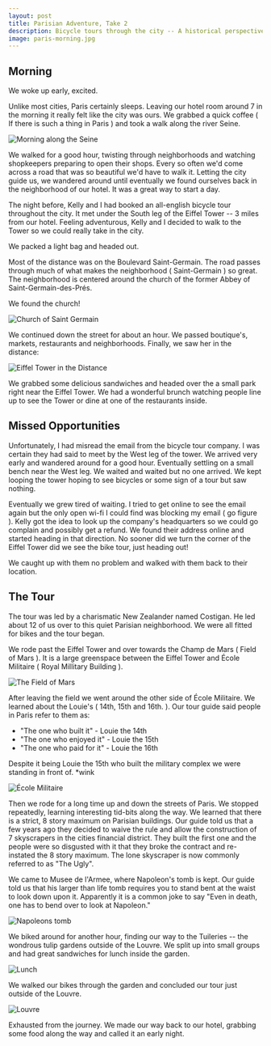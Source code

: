 ```yaml
---
layout: post
title: Parisian Adventure, Take 2
description: Bicycle tours through the city -- A historical perspective of Paris.
image: paris-morning.jpg
---
```


## Morning

We woke up early, excited.

Unlike most cities, Paris certainly sleeps. Leaving our hotel room around 7 in the morning it really felt like the city was ours. We grabbed a quick coffee ( If there is such a thing in Paris ) and took a walk along the river Seine.

<img src="{{ site.url }}/images/paris-morning.jpg" alt="Morning along the Seine" />

We walked for a good hour, twisting through neighborhoods and watching shopkeepers preparing to open their shops. Every so often we'd come across a road that was so beautiful we'd have to walk it. Letting the city guide us, we wandered around until eventually we found ourselves back in the neighborhood of our hotel. It was a great way to start a day.

The night before, Kelly and I had booked an all-english bicycle tour throughout the city. It met under the South leg of the Eiffel Tower -- 3 miles from our hotel. Feeling adventurous, Kelly and I decided to walk to the Tower so we could really take in the city.

We packed a light bag and headed out.

Most of the distance was on the Boulevard Saint-Germain. The road passes through much of what makes the neighborhood ( Saint-Germain ) so great. The neighborhood is centered around the church of the former Abbey of Saint-Germain-des-Prés.

We found the church!

<img src="{{ site.url }}/images/saint-germain-church.jpg" alt="Church of Saint Germain" />

We continued down the street for about an hour. We passed boutique's, markets, restaurants and neighborhoods. Finally, we saw her in the distance:

<img src="{{ site.url }}/images/eiffel-in-the-distance.jpg" alt="Eiffel Tower in the Distance" />

We grabbed some delicious sandwiches and headed over the a small park right near the Eiffel Tower. We had a wonderful brunch watching people line up to see the Tower or dine at one of the restaurants inside.

## Missed Opportunities

Unfortunately, I had misread the email from the bicycle tour company. I was certain they had said to meet by the West leg of the tower. We arrived very early and wandered around for a good hour. Eventually settling on a small bench near the West leg. We waited and waited but no one arrived. We kept looping the tower hoping to see bicycles or some sign of a tour but saw nothing.

Eventually we grew tired of waiting. I tried to get online to see the email again but the only open wi-fi I could find was blocking my email ( go figure ). Kelly got the idea to look up the company's headquarters so we could go complain and possibly get a refund. We found their address online and started heading in that direction. No sooner did we turn the corner of the Eiffel Tower did we see the bike tour, just heading out!

We caught up with them no problem and walked with them back to their location.

## The Tour

The tour was led by a charismatic New Zealander named Costigan. He led about 12 of us over to this quiet Parisian neighborhood. We were all fitted for bikes and the tour began.

We rode past the Eiffel Tower and over towards the Champ de Mars ( Field of Mars ). It is a large greenspace between the Eiffel Tower and École Militaire ( Royal Millitary Building ).

<img src="{{ site.url }}/images/field-of-mars.jpg" alt="The Field of Mars" />

After leaving the field we went around the other side of École Militaire. We learned about the Louie's ( 14th, 15th and 16th. ). Our tour guide said people in Paris refer to them as:

+ "The one who built it" - Louie the 14th
+ "The one who enjoyed it" - Louie the 15th
+ "The one who paid for it" - Louie the 16th

Despite it being Louie the 15th who built the military complex we were standing in front of. *wink

<img src="{{ site.url }}/images/paris-military.jpg" alt="École Militaire" />

Then we rode for a long time up and down the streets of Paris. We stopped repeatedly, learning interesting tid-bits along the way. We learned that there is a strict, 8 story maximum on Parisian buildings. Our guide told us that a few years ago they decided to waive the rule and allow the construction of 7 skyscrapers in the cities financial district. They built the first one and the people were so disgusted with it that they broke the contract and re-instated the 8 story maximum. The lone skyscraper is now commonly referred to as "The Ugly".

We came to Musee de l'Armee, where Napoleon's tomb is kept. Our guide told us that his larger than life tomb requires you to stand bent at the waist to look down upon it. Apparently it is a common joke to say "Even in death, one has to bend over to look at Napoleon."

<img src="{{ site.url }}/images/kelly-napolean.jpg" alt="Napoleons tomb" />

We biked around for another hour, finding our way to the Tuileries -- the wondrous tulip gardens outside of the Louvre. We split up into small groups and had great sandwiches for lunch inside the garden.

<img src="{{ site.url }}/images/tulip-sandwhiches.jpg" alt="Lunch" />

We walked our bikes through the garden and concluded our tour just outside of the Louvre.

<img src="{{ site.url }}/images/louvre.jpg" alt="Louvre" />

Exhausted from the journey. We made our way back to our hotel, grabbing some food along the way and called it an early night.

